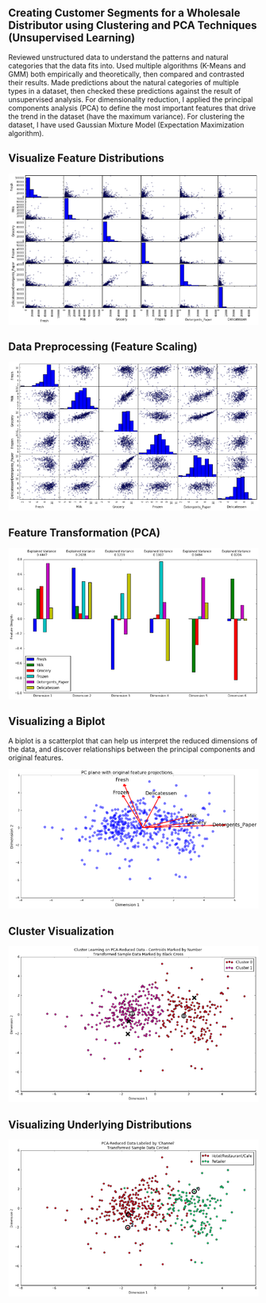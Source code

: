 ## Creating Customer Segments for a Wholesale Distributor using Clustering and PCA Techniques (Unsupervised Learning)

Reviewed unstructured data to understand the patterns and natural categories that the data fits into. Used multiple algorithms (K-Means and GMM) both empirically and theoretically, then compared and contrasted their results. Made predictions about the natural categories of multiple types in a dataset, then checked these predictions against the result of unsupervised analysis.
For dimensionality reduction, I applied the principal components analysis (PCA) to define the most important features that drive the trend in the dataset (have the maximum variance). 
For clustering the dataset, I have used Gaussian Mixture Model (Expectation Maximization algorithm).

## Visualize Feature Distributions

<img src="https://github.com/osamadev/Customer-Segments-using-Clustering-and-PCA-Techniques-/blob/master/Results/Features_Distribution.png" >

## Data Preprocessing (Feature Scaling)

<img src="https://github.com/osamadev/Customer-Segments-using-Clustering-and-PCA-Techniques-/blob/master/Results/Features_Scaling.png" >

## Feature Transformation (PCA)

<img src="https://github.com/osamadev/Customer-Segments-using-Clustering-and-PCA-Techniques-/blob/master/Results/Features_Transformation_PCA.png" >

## Visualizing a Biplot
A biplot is a scatterplot that can help us interpret the reduced dimensions of the data, and discover relationships between the principal components and original features.

<img src="https://github.com/osamadev/Customer-Segments-using-Clustering-and-PCA-Techniques-/blob/master/Results/BiPlot_OriginalFeatures_along_Components.png" >

## Cluster Visualization

<img src="https://github.com/osamadev/Customer-Segments-using-Clustering-and-PCA-Techniques-/blob/master/Results/Cluster_Visualization.png" >

## Visualizing Underlying Distributions

<img src="https://github.com/osamadev/Customer-Segments-using-Clustering-and-PCA-Techniques-/blob/master/Results/Visualizing_Underlying_Dist.png" >

